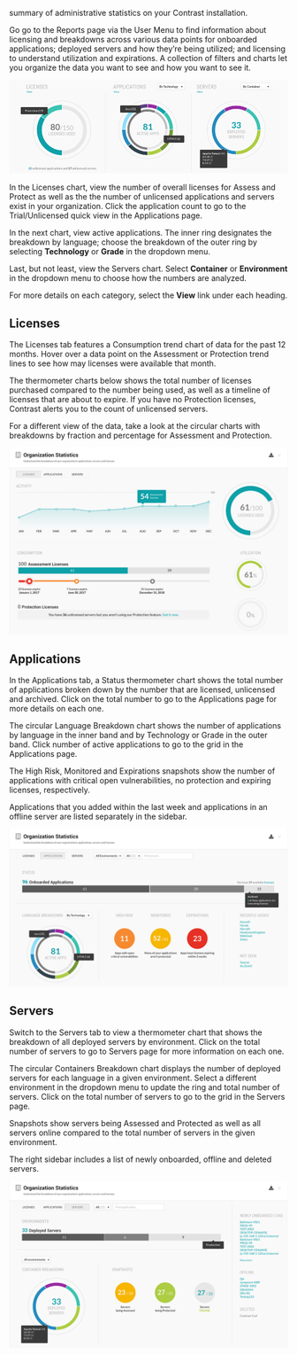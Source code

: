<!--
title: "Organization Statistics"
description: "Overview of organization statistics charts"
tags: "TeamServer licenses applications servers organizations report"
-->

summary of administrative statistics on your Contrast installation. 

Go go to the Reports page via the User Menu to find information about licensing and breakdowns across various data points for onboarded applications; deployed servers and how they’re being utilized; and licensing to understand utilization and expirations. A collection of filters and charts let you organize the data you want to see and how you want to see it. 

<a href="assets/images/org-stats-reports-page.png" rel="lightbox" title="Organization statistics on Reports page"><img class="thumbnail" src="assets/images/org-stats-reports-page.png"/></a>

In the Licenses chart, view the number of overall licenses for Assess and Protect as well as the the number of unlicensed applications and servers exist in your organization. Click the application count to go to the Trial/Unlicensed quick view in the Applications page. 

In the next chart, view active applications. The inner ring designates the breakdown by language; choose the breakdown of the outer ring by selecting **Technology** or **Grade** in the dropdown menu. 

Last, but not least, view the Servers chart. Select **Container** or **Environment** in the dropdown menu to choose how the numbers are analyzed. 

For more details on each category, select the **View** link under each heading. 

## Licenses

The Licenses tab features a Consumption trend chart of data for the past 12 months. Hover over a data point on the Assessment or Protection trend lines to see how may licenses were available that month. 

The thermometer charts below shows the total number of licenses purchased compared to the number being used, as well as a timeline of licenses that are about to expire. If you have no Protection licenses, Contrast alerts you to the count of unlicensed servers. 

For a different view of the data, take a look at the circular charts with breakdowns by fraction and percentage for Assessment and Protection. 

<a href="assets/images/org-stats-licenses.png" rel="lightbox" title="Organization statistics for licenses"><img class="thumbnail" src="assets/images/org-stats-licenses.png"/></a>

<!-- Replace with updated Assessment and Protection view -->

## Applications

In the Applications tab, a Status thermometer chart shows the total number of applications broken down by the number that are licensed, unlicensed and archived. Click on the total number to go to the Applications page for more details on each one. 

The circular Language Breakdown chart shows the number of applications by language in the inner band and by Technology or Grade in the outer band. Click number of active applications to go to the grid in the Applications page. 

The High Risk, Monitored and Expirations snapshots show the number of applications with critical open vulnerabilities, no protection and expiring licenses, respectively. 

Applications that you added within the last week and applications in an offline server are listed separately in the sidebar. 

<a href="assets/images/org-stats-applications.png" rel="lightbox" title="Organization statistics for applications"><img class="thumbnail" src="assets/images/org-stats-applications.png"/></a>

## Servers  

Switch to the Servers tab to view a thermometer chart that shows the breakdown of all deployed servers by environment. Click on the total number of servers to go to Servers page for more information on each one. 

The circular Containers Breakdown chart displays the number of deployed servers for each language in a given environment. Select a different environment in the dropdown menu to update the ring and total number of servers. Click on the total number of servers to go to the grid in the Servers page. 

Snapshots show servers being Assessed and Protected as well as all servers online compared to the total number of servers in the given environment. 

The right sidebar includes a list of newly onboarded, offline and deleted servers. 

<a href="assets/images/org-stats-servers.png" rel="lightbox" title="Organization statistics for applications"><img class="thumbnail" src="assets/images/org-stats-servers.png"/></a>






